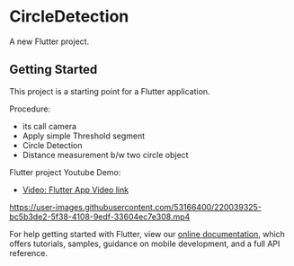 # CircleDetection

A new Flutter project.

## Getting Started

This project is a starting point for a Flutter application.

Procedure:
* its call camera
* Apply simple Threshold segment 
* Circle Detection
* Distance measurement b/w two circle object


Flutter project Youtube Demo:

- [Video: Flutter App Video link](https://youtu.be/T0PYImC7Z7k)



https://user-images.githubusercontent.com/53166400/220039325-bc5b3de2-5f38-4108-9edf-33604ec7e308.mp4



For help getting started with Flutter, view our
[online documentation](https://flutter.dev/docs), which offers tutorials,
samples, guidance on mobile development, and a full API reference.
